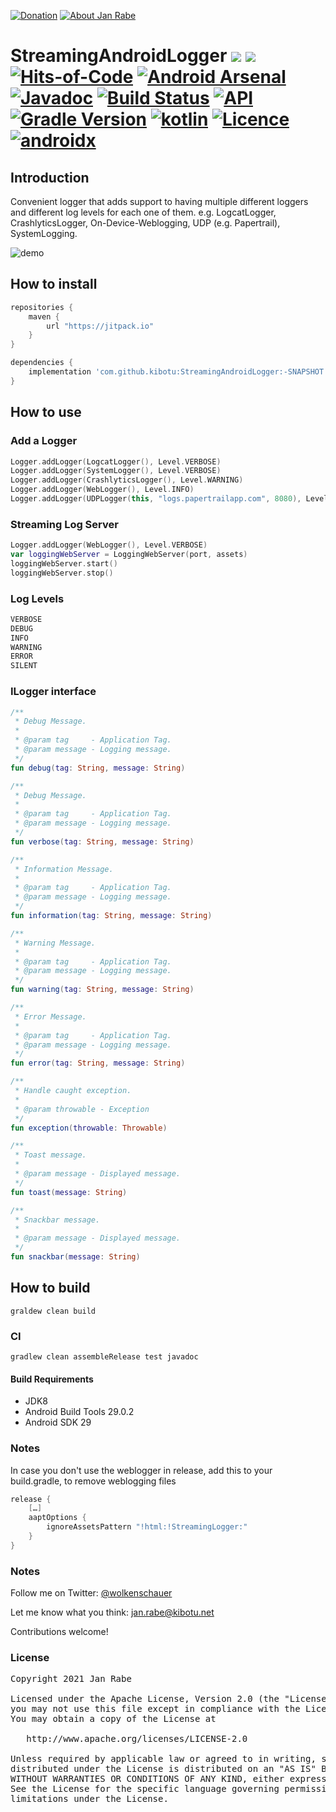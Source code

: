 [![Donation](https://img.shields.io/badge/buy%20me%20a%20beer-brightgreen.svg)](https://www.paypal.me/janrabe/5) [![About Jan Rabe](https://img.shields.io/badge/about-me-green.svg)](https://about.me/janrabe)
# StreamingAndroidLogger [![](https://jitpack.io/v/kibotu/StreamingAndroidLogger.svg)](https://jitpack.io/#kibotu/StreamingAndroidLogger) [![](https://jitpack.io/v/kibotu/StreamingAndroidLogger/month.svg)](https://jitpack.io/#kibotu/StreamingAndroidLogger) [![Hits-of-Code](https://hitsofcode.com/github/kibotu/StreamingAndroidLogger)](https://hitsofcode.com/view/github/kibotu/StreamingAndroidLogger) [![Android Arsenal](https://img.shields.io/badge/Android%20Arsenal-Streaming%20Android%20Logger-brightgreen.svg?style=flat)](https://android-arsenal.com/details/1/7622) [![Javadoc](https://img.shields.io/badge/javadoc-SNAPSHOT-green.svg)](https://jitpack.io/com/github/kibotu/StreamingAndroidLogger/master-SNAPSHOT/javadoc/index.html) [![Build Status](https://app.travis-ci.com/kibotu/StreamingAndroidLogger.svg?branch=master)](https://app.travis-ci.com/kibotu/StreamingAndroidLogger) [![API](https://img.shields.io/badge/API-15%2B-brightgreen.svg?style=flat)](https://android-arsenal.com/api?level=15)  [![Gradle Version](https://img.shields.io/badge/gradle-7.2-green.svg)](https://docs.gradle.org/current/release-notes) [![kotlin](https://img.shields.io/badge/kotlin-1.5.31-green.svg)](https://kotlinlang.org/) [![Licence](https://img.shields.io/badge/licence-Apache%202-blue.svg)](https://raw.githubusercontent.com/kibotu/StreamingAndroidLogger/master/LICENSE) [![androidx](https://img.shields.io/badge/androidx-brightgreen.svg)](https://developer.android.com/topic/libraries/support-library/refactor)

## Introduction

Convenient logger that adds support to having multiple different loggers and different log levels for each one of them. e.g. LogcatLogger, CrashlyticsLogger, On-Device-Weblogging, UDP (e.g. Papertrail), SystemLogging. 

![demo](demo.gif)

## How to install
```groovy
repositories {
    maven {
        url "https://jitpack.io"
    }
}

dependencies {
    implementation 'com.github.kibotu:StreamingAndroidLogger:-SNAPSHOT'
}
```
## How to use

### Add a Logger

```kotlin
Logger.addLogger(LogcatLogger(), Level.VERBOSE)
Logger.addLogger(SystemLogger(), Level.VERBOSE)
Logger.addLogger(CrashlyticsLogger(), Level.WARNING)
Logger.addLogger(WebLogger(), Level.INFO)
Logger.addLogger(UDPLogger(this, "logs.papertrailapp.com", 8080), Level.INFO)
```

### Streaming Log Server

```kotlin
Logger.addLogger(WebLogger(), Level.VERBOSE)
var loggingWebServer = LoggingWebServer(port, assets)
loggingWebServer.start()
loggingWebServer.stop()
```

### Log Levels

```kotlin
VERBOSE
DEBUG
INFO
WARNING
ERROR
SILENT
```

### ILogger interface

```kotlin
/**
 * Debug Message.
 *
 * @param tag     - Application Tag.
 * @param message - Logging message.
 */
fun debug(tag: String, message: String)

/**
 * Debug Message.
 *
 * @param tag     - Application Tag.
 * @param message - Logging message.
 */
fun verbose(tag: String, message: String)

/**
 * Information Message.
 *
 * @param tag     - Application Tag.
 * @param message - Logging message.
 */
fun information(tag: String, message: String)

/**
 * Warning Message.
 *
 * @param tag     - Application Tag.
 * @param message - Logging message.
 */
fun warning(tag: String, message: String)

/**
 * Error Message.
 *
 * @param tag     - Application Tag.
 * @param message - Logging message.
 */
fun error(tag: String, message: String)

/**
 * Handle caught exception.
 *
 * @param throwable - Exception
 */
fun exception(throwable: Throwable)

/**
 * Toast message.
 *
 * @param message - Displayed message.
 */
fun toast(message: String)

/**
 * Snackbar message.
 *
 * @param message - Displayed message.
 */
fun snackbar(message: String)
```

## How to build

```shell
graldew clean build
```

### CI

```shell
gradlew clean assembleRelease test javadoc
````
#### Build Requirements

- JDK8
- Android Build Tools 29.0.2
- Android SDK 29


### Notes

In case you don't use the weblogger in release, add this to your build.gradle, to remove weblogging files
```groovy
release {
    […]
    aaptOptions {
        ignoreAssetsPattern "!html:!StreamingLogger:"
    }
}
``` 

### Notes

Follow me on Twitter: [@wolkenschauer](https://twitter.com/wolkenschauer)

Let me know what you think: [jan.rabe@kibotu.net](mailto:jan.rabe@kibotu.net)

Contributions welcome!

### License

<pre>
Copyright 2021 Jan Rabe

Licensed under the Apache License, Version 2.0 (the "License");
you may not use this file except in compliance with the License.
You may obtain a copy of the License at

   http://www.apache.org/licenses/LICENSE-2.0

Unless required by applicable law or agreed to in writing, software
distributed under the License is distributed on an "AS IS" BASIS,
WITHOUT WARRANTIES OR CONDITIONS OF ANY KIND, either express or implied.
See the License for the specific language governing permissions and
limitations under the License.
</pre>
